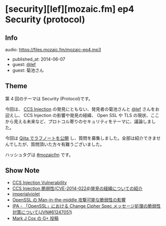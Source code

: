 # [security][lef][mozaic.fm] ep4 Security (protocol)

## Info

audio: https://files.mozaic.fm/mozaic-ep4.mp3

- published_at: 2014-06-07
- guest: [@lef](https://twitter.com/lef)
- guest: 菊池さん


## Theme

第 4 回のテーマは Security (Protocol)です。

今回は、 [CCS Injection](http://ccsinjection.lepidum.co.jp/ja.html) の発見にともない、発見者の菊池さんと [@lef](https://twitter.com/lefb) さんをお迎えし、 CCS Injection の影響や発見の経緯、 Open SSL や TLS の現状、ここから見える未来など、プロトコル寄りのセキュリティをテーマに、議論しました。

今回は [Qiita でラフノートを公開](http://qiita.com/Jxck_/items/324f5b68f2da4add6a45) し、質問を募集しました。全部は紹介できませんでしたが、質問頂いた方々有難うございました。

ハッシュタグは [#mozaicfm](https://twitter.com/search?q=mozaicfm&src=hash) です。


## Show Note

- [CCS Injection Vulnerability](http://ccsinjection.lepidum.co.jp/ja.html)
- [CCS Injection 脆弱性(CVE-2014-0224)発見の経緯についての紹介](http://ccsinjection.lepidum.co.jp/blog/2014-06-05/CCS-Injection/index.html)
- [imperialviolet](https://www.imperialviolet.org/2014/06/05/earlyccs.html)
- [OpenSSL の Man-in-the-middle 攻撃可能な脆弱性の影響](https://sect.iij.ad.jp/d/2014/06/069806.html)
- [IPA - 「OpenSSL」における Change Cipher Spec メッセージ処理の脆弱性対策について(JVN#61247051)](http://www.ipa.go.jp/security/ciadr/vul/20140606-jvn.html)
- [Mark J Cox の G+ 投稿](https://plus.google.com/app/basic/stream/z12xhp3hbzbhhjgfm22ncvtbeua1dpaa004)
